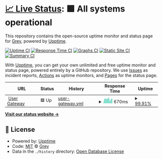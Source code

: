 # [📈 Live Status](https://status.grey.co): <!--live status--> **🟩 All systems operational**

This repository contains the open-source uptime monitor and status page for [Grey](https://grey.co), powered by [Upptime](https://github.com/upptime/upptime).

[![Uptime CI](https://github.com/greyfinance/status/workflows/Uptime%20CI/badge.svg)](https://github.com/greyfinance/status/actions?query=workflow%3A%22Uptime+CI%22)
[![Response Time CI](https://github.com/greyfinance/status/workflows/Response%20Time%20CI/badge.svg)](https://github.com/greyfinance/status/actions?query=workflow%3A%22Response+Time+CI%22)
[![Graphs CI](https://github.com/greyfinance/status/workflows/Graphs%20CI/badge.svg)](https://github.com/greyfinance/status/actions?query=workflow%3A%22Graphs+CI%22)
[![Static Site CI](https://github.com/greyfinance/status/workflows/Static%20Site%20CI/badge.svg)](https://github.com/greyfinance/status/actions?query=workflow%3A%22Static+Site+CI%22)
[![Summary CI](https://github.com/greyfinance/status/workflows/Summary%20CI/badge.svg)](https://github.com/greyfinance/status/actions?query=workflow%3A%22Summary+CI%22)

With [Upptime](https://upptime.js.org), you can get your own unlimited and free uptime monitor and status page, powered entirely by a GitHub repository. We use [Issues](https://github.com/greyfinance/status/issues) as incident reports, [Actions](https://github.com/greyfinance/status/actions) as uptime monitors, and [Pages](https://status.grey.co) for the status page.

<!--start: status pages-->
<!-- This summary is generated by Upptime (https://github.com/upptime/upptime) -->
<!-- Do not edit this manually, your changes will be overwritten -->
<!-- prettier-ignore -->
| URL | Status | History | Response Time | Uptime |
| --- | ------ | ------- | ------------- | ------ |
| <img alt="" src="https://app.grey.co/favicon.ico" height="13"> [User Gateway](https://user-gw.grey.engineering/v2/health) | 🟩 Up | [user-gateway.yml](https://github.com/greyfinance/status/commits/HEAD/history/user-gateway.yml) | <details><summary><img alt="Response time graph" src="./graphs/user-gateway/response-time-week.png" height="20"> 670ms</summary><br><a href="https://status.grey.co/history/user-gateway"><img alt="Response time 644" src="https://img.shields.io/endpoint?url=https%3A%2F%2Fraw.githubusercontent.com%2Fgreyfinance%2Fstatus%2FHEAD%2Fapi%2Fuser-gateway%2Fresponse-time.json"></a><br><a href="https://status.grey.co/history/user-gateway"><img alt="24-hour response time 722" src="https://img.shields.io/endpoint?url=https%3A%2F%2Fraw.githubusercontent.com%2Fgreyfinance%2Fstatus%2FHEAD%2Fapi%2Fuser-gateway%2Fresponse-time-day.json"></a><br><a href="https://status.grey.co/history/user-gateway"><img alt="7-day response time 670" src="https://img.shields.io/endpoint?url=https%3A%2F%2Fraw.githubusercontent.com%2Fgreyfinance%2Fstatus%2FHEAD%2Fapi%2Fuser-gateway%2Fresponse-time-week.json"></a><br><a href="https://status.grey.co/history/user-gateway"><img alt="30-day response time 588" src="https://img.shields.io/endpoint?url=https%3A%2F%2Fraw.githubusercontent.com%2Fgreyfinance%2Fstatus%2FHEAD%2Fapi%2Fuser-gateway%2Fresponse-time-month.json"></a><br><a href="https://status.grey.co/history/user-gateway"><img alt="1-year response time 644" src="https://img.shields.io/endpoint?url=https%3A%2F%2Fraw.githubusercontent.com%2Fgreyfinance%2Fstatus%2FHEAD%2Fapi%2Fuser-gateway%2Fresponse-time-year.json"></a></details> | <details><summary><a href="https://status.grey.co/history/user-gateway">99.91%</a></summary><a href="https://status.grey.co/history/user-gateway"><img alt="All-time uptime 99.54%" src="https://img.shields.io/endpoint?url=https%3A%2F%2Fraw.githubusercontent.com%2Fgreyfinance%2Fstatus%2FHEAD%2Fapi%2Fuser-gateway%2Fuptime.json"></a><br><a href="https://status.grey.co/history/user-gateway"><img alt="24-hour uptime 99.39%" src="https://img.shields.io/endpoint?url=https%3A%2F%2Fraw.githubusercontent.com%2Fgreyfinance%2Fstatus%2FHEAD%2Fapi%2Fuser-gateway%2Fuptime-day.json"></a><br><a href="https://status.grey.co/history/user-gateway"><img alt="7-day uptime 99.91%" src="https://img.shields.io/endpoint?url=https%3A%2F%2Fraw.githubusercontent.com%2Fgreyfinance%2Fstatus%2FHEAD%2Fapi%2Fuser-gateway%2Fuptime-week.json"></a><br><a href="https://status.grey.co/history/user-gateway"><img alt="30-day uptime 99.31%" src="https://img.shields.io/endpoint?url=https%3A%2F%2Fraw.githubusercontent.com%2Fgreyfinance%2Fstatus%2FHEAD%2Fapi%2Fuser-gateway%2Fuptime-month.json"></a><br><a href="https://status.grey.co/history/user-gateway"><img alt="1-year uptime 99.54%" src="https://img.shields.io/endpoint?url=https%3A%2F%2Fraw.githubusercontent.com%2Fgreyfinance%2Fstatus%2FHEAD%2Fapi%2Fuser-gateway%2Fuptime-year.json"></a></details>

<!--end: status pages-->

[**Visit our status website →**](https://status.grey.co)

## 📄 License

- Powered by: [Upptime](https://github.com/upptime/upptime)
- Code: [MIT](./LICENSE) © [Grey](https://grey.co)
- Data in the `./history` directory: [Open Database License](https://opendatacommons.org/licenses/odbl/1-0/)
